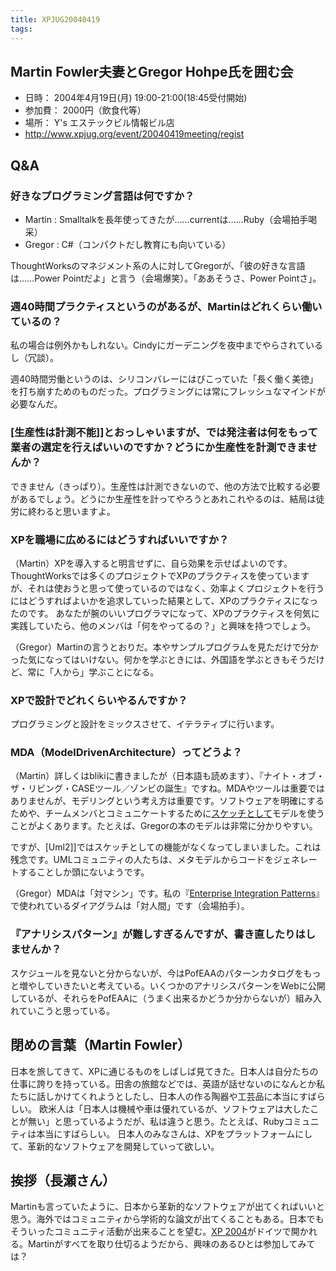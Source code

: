 ```yaml
---
title: XPJUG20040419
tags: 
---
```


## Martin Fowler夫妻とGregor Hohpe氏を囲む会

* 日時： 2004年4月19日(月) 19:00-21:00(18:45受付開始)
* 参加費： 2000円（飲食代等）
* 場所： Y's エステックビル情報ビル店
* http://www.xpjug.org/event/20040419meeting/regist

## Q&A

### 好きなプログラミング言語は何ですか？

* Martin : Smalltalkを長年使ってきたが……currentは……Ruby（会場拍手喝采）
* Gregor : C#（コンパクトだし教育にも向いている）

ThoughtWorksのマネジメント系の人に対してGregorが、「彼の好きな言語は……Power Pointだよ」と言う（会場爆笑）。「ああそうさ、Power Pointさ」。

### 週40時間プラクティスというのがあるが、Martinはどれくらい働いているの？

私の場合は例外かもしれない。Cindyにガーデニングを夜中までやらされているし（冗談）。

週40時間労働というのは、シリコンバレーにはびこっていた「長く働く美徳」を打ち崩すためのものだった。プログラミングには常にフレッシュなマインドが必要なんだ。

### [生産性は計測不能]]とおっしゃいますが、では発注者は何をもって業者の選定を行えばいいのですか？どうにか生産性を計測できませんか？

できません（きっぱり）。生産性は計測できないので、他の方法で比較する必要があるでしょう。どうにか生産性を計ってやろうとあれこれやるのは、結局は徒労に終わると思いますよ。

### XPを職場に広めるにはどうすればいいですか？

（Martin）XPを導入すると明言せずに、自ら効果を示せばよいのです。ThoughtWorksでは多くのプロジェクトでXPのプラクティスを使っていますが、それは使おうと思って使っているのではなく、効率よくプロジェクトを行うにはどうすればよいかを追求していった結果として、XPのプラクティスになったのです。
あなたが腕のいいプログラマになって、XPのプラクティスを何気に実践していたら、他のメンバは「何をやってるの？」と興味を持つでしょう。

（Gregor）Martinの言うとおりだ。本やサンプルプログラムを見ただけで分かった気になってはいけない。何かを学ぶときには、外国語を学ぶときもそうだけど、常に「人から」学ぶことになる。

### XPで設計でどれくらいやるんですか？

プログラミングと設計をミックスさせて、イテラティブに行います。

### MDA（ModelDrivenArchitecture）ってどうよ？

（Martin）詳しくはblikiに書きましたが（日本語も読めます）、『ナイト・オブ・ザ・リビング・CASEツール／ゾンビの誕生』ですね。MDAやツールは重要ではありませんが、モデリングという考え方は重要です。ソフトウェアを明確にするためや、チームメンバとコミュニケートするために[スケッチとして](/UmlAsSketch)モデルを使うことがよくあります。たとえば、Gregorの本のモデルは非常に分かりやすい。

ですが、[Uml2]]ではスケッチとしての機能がなくなってしまいました。これは残念です。UMLコミュニティの人たちは、メタモデルからコードをジェネレートすることしか頭にないようです。

（Gregor）MDAは「対マシン」です。私の『[Enterprise Integration Patterns](http://www.eaipatterns.com/)』で使われているダイアグラムは「対人間」です（会場拍手）。

### 『アナリシスパターン』が難しすぎるんですが、書き直したりはしませんか？

スケジュールを見ないと分からないが、今はPofEAAのパターンカタログをもっと増やしていきたいと考えている。いくつかのアナリシスパターンをWebに公開しているが、それらをPofEAAに（うまく出来るかどうか分からないが）組み入れていこうと思っている。

## 閉めの言葉（Martin Fowler）

日本を旅してきて、XPに通じるものをしばしば見てきた。日本人は自分たちの仕事に誇りを持っている。田舎の旅館などでは、英語が話せないのになんとか私たちに話しかけてくれようとしたし、日本人の作る陶器や工芸品に本当にすばらしい。
欧米人は「日本人は機械や車は優れているが、ソフトウェアは大したことが無い」と思っているようだが、私は違うと思う。たとえば、Rubyコミュニティは本当にすばらしい。
日本人のみなさんは、XPをプラットフォームにして、革新的なソフトウェアを開発していって欲しい。

## 挨拶（長瀬さん）

Martinも言っていたように、日本から革新的なソフトウェアが出てくればいいと思う。海外ではコミュニティから学術的な論文が出てくることもある。日本でもそういったコミュニティ活動が出来ることを望む。[XP 2004](http://www.xp2004.org/)がドイツで開かれる。Martinがすべてを取り仕切るようだから、興味のあるひとは参加してみては？

